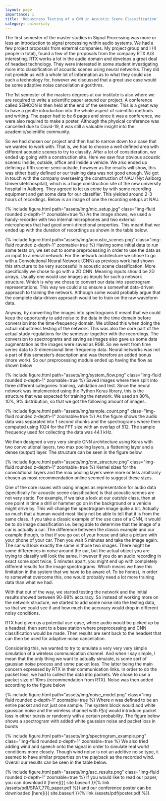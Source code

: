 ```yaml
---
layout: page
importance: 1
title: 'Robustness Testing of a CNN in Acoustic Scene Classification'
category: university
---
```


The first semester of the master studies in Signal Processing was more or less an introduction to signal processing within audio systems. We had a few project proposals from external companies. My project group and I (4 people in total), found a few of the proposals from the company RTX A/S interesting. RTX works a lot in the audio domain and develops a great deal of headset technology. They were interested in some student investigating more into classification of acoustic scenes using neural networks. They did not provide us with a whole lot of information as to what they could use such a technology for, however we discussed that a great use case would be some adaptive noise cancellation algorithms.

The 1st semester of the masters degrees at our institute is also where we are required to write a scientific paper around our project. A conference called SEMCON is then held at the end of the semester. This is a great way to have a gentle introduction into the whole aspect of scientific methods and writing. The paper had to be 6 pages and since it was a conference, we were also required to make a poster. Although the physical conference was cancelled due to Covid-19, it was still a valuable insight into the academic/scientific community.

So we had chosen our project and then had to narrow down to a case that we wanted to work with. That is, we had to choose a well defined area with different acoustic scenes to try to classify. After a lot of consideration, we ended up going with a construction site. Here we saw four obvious acoustic scenes: Inside, outside, office and inside a vehicle. We also ended up defining a fifth scene: semi-outside, however as the results will show, this was either badly defined or our training data was not good enough. We got in touch with the company overseeing the construction of NAU (Nyt Aalborg Universitetshospital), which is a huge construction site of the new university hospital in Aalborg. They agreed to let us come by with some recording equipment and get some data for our classifier. This yielded around 2-3 hours of recordings. Below is an image of one the recording setups at NAU.

{% include figure.html path="assets/img/mic_setup.jpg" class="img-fluid rounded z-depth-1" zoomable=true %}
As the image shows, we used a handy-recorder with two internal microphones and two external microphones that had good omni-directional properties. This meant that we ended up with the duration of recordings as shown in the table below.

{% include figure.html path="assets/img/acoustic_scenes.png" class="img-fluid rounded z-depth-1" zoomable=true %}
Having some initial data to run some tests on, we set out to some preprocessing in order to use the data as an input to a neural network. For the network architecture we chose to go with a Convolutional Neural Network (CNN) as previous work had shown this structure to be very successful in acoustic scene classification. More specifically we chose to go with a 2D CNN. Meaning inputs should be 2D arrays. Usually one would use images as inputs for such a network structure. Which is why we chose to convert our data into spectrogram representations. This way we could also ensure a somewhat data-driven approach to training the network. Although some would probably argue that the complete data-driven approach would be to train on the raw waveform data.

Anyway, by converting the images into spectrograms it meant that we could keep the opportunity to add noise to the data in the time domain before conversion into the time-frequency domain. We utilized this when doing the actual robustness testing of the network. This was also the core part of the actual study regulations for the semester together with the recordings. The conversion to spectrograms and saving as images also gave us some data augmentation as the images were saved as RGB. So we went from time series data to 3-dimensional time-frequency data. Neural networks was not a part of this semester’s description and was therefore an added bonus (more work). So our preprocessing module ended up having the flow as shown below

{% include figure.html path="assets/img/system_flow.png" class="img-fluid rounded z-depth-1" zoomable=true %}
Saved images where then split into three different categories: training, validation and test. Since the neural network was implemented using the Python Keras library, this is the structure that was expected for training the network. We used an 80%, 10%, 9% distribution, so that we got the following amount of images.

{% include figure.html path="assets/img/sample_count.png" class="img-fluid rounded z-depth-1" zoomable=true %}
As the figure shows the audio data was separated into 1 second chunks and the spectrograms where then computed using 1024 for the FFT size with an overlap of 512. The sample frequency used for collecting the data was 44.1 kHz.

We then designed a very very simple CNN architecture using Keras with two convolutional layers, two max pooling layers, a flattening layer and a dense (output) layer. The structure can be seen in the figure below

{% include figure.html path="assets/img/cnn_structure.png" class="img-fluid rounded z-depth-1" zoomable=true %}
Kernel sizes for the convolutional layers and the max pooling layers were more or less arbitrarily chosen as most recommendation online seemed to suggest these sizes.

One of the core issues with using images as representation for audio data (specifically for acoustic scene classification) is that acoustic scenes are not very static. For example, if we take a look at our *outside* class, then at one point in time a drill or hammer go on in the background or a vehicle might drive by. This will change the spectrogram image quite a bit. Actually so much that a human would most likely not be able to tell that it is from the same class. If you take a classic example of the use case of a CNN, it would be to do image classification i.e. being able to determine that the image of a car is actually a car. The difference between the classic example and our example though, is that if you go out of your house and take a picture with your phone of your car. Then you wait 5 minutes and take the image again. The car will look exactly the same in those two images. There might be some differences in noise around the car, but the actual object you are trying to classify will look the same. However if you do an audio recording in exact some spot twice, 5 minutes apart, you might end up with completely different results for the image spectrograms. Which means we have this limitation in the system that we have to be aware of. To be honest, in order to somewhat overcome this, one would probably need a lot more training data than what we had.

With that out of the way, we started testing the network and the initial results showed between 90-98% accuracy. So instead of working more on the network structure, we started to add some noise into the testing data, so that we could see if and how much the accuracy would drop in different noisy conditions.

RTX had given us a potential use-case, where audio would be picked up by a headset, then sent to a base station where preprocessing and CNN classification would be made. Then results are sent back to the headset that can then be used for adaptive noise cancellation.

Considering this, we wanted to try to emulate a very very very simple simulation of a wireless communication channel. And when I say simple, I mean that the only thing we want to actually simulate, is some sort of gaussian noise process and some packet loss. The latter being the main concern expressed by RTX in their communication links. In order to do the packet loss, we had to collect the data into packets. We chose to use a packet size of 10ms (recommendation from RTX). Noise was then added according to the figure below

{% include figure.html path="assets/img/noise_model.png" class="img-fluid rounded z-depth-1" zoomable=true %}
Where *n* was defined to be an entire packet and not just one sample. The system block would add white gaussian noise and the wireless channel with *P\[n\]* would introduce packet loss in either bursts or randomly with a certain probability. The figure below shows a spectrogram with added white gaussian noise and packet loss in bursts

{% include figure.html path="assets/img/spectrogram_example.png" class="img-fluid rounded z-depth-1" zoomable=true %}
We also tried adding wind and speech onto the signal in order to simulate real world conditions more closely. Though wind noise is not an additive noise type, it seemed to have similar properties on the playback as the recorded wind. Overall our results can be seen in the table below.

{% include figure.html path="assets/img/asc_results.png" class="img-fluid rounded z-depth-1" zoomable=true %}
If you would like to read our paper, you can download it [here]({{ site.baseurl }}{% link /assets/pdf/SPA7_770_paper.pdf %}) and our conference poster can be downloaded [here]({{ site.baseurl }}{% link /assets/pdf/poster.pdf %}).